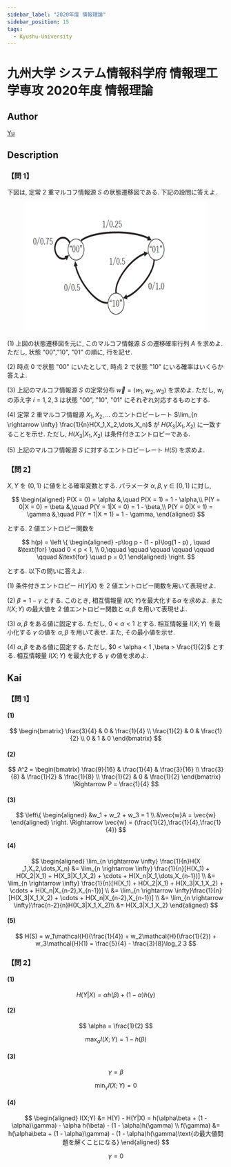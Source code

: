 ```yaml
---
sidebar_label: "2020年度 情報理論"
sidebar_position: 15
tags:
  - Kyushu-University
---
```

# 九州大学 システム情報科学府 情報理工学専攻 2020年度 情報理論

## **Author**
[Yu](https://blog.loveyou.moe/KU/%E4%B9%9D%E5%A4%A7%E6%83%85%E5%A0%B1%E7%90%86%E5%B7%A5%E5%AD%A6%E9%81%8E%E5%8E%BB%E5%95%8F%E3%81%AE%E8%A7%A3%E7%AD%94/)

## **Description**
### 【問 1】
下図は, 定常 $2$ 重マルコフ情報源 $S$ の状態遷移図である. 下記の設問に答えよ. 

<figure style="text-align:center;">
  <img src="https://raw.githubusercontent.com/Myyura/the_kai_project_assets/main/kakomonn/kyushu_university/ISEE/ist_2020_information_theory_p1.png" width="500" height="300" alt=""/>
</figure>

(1) 上図の状態遷移図を元に, このマルコフ情報源 $S$ の遷移確率行列 $A$ を求めよ. ただし, 状態 "$00$","$10$", "$01$" の順に, 行を記せ. 

(2) 時点 $0$ で状態 "00" にいたとして, 時点 $2$ で状態 "10" にいる確率はいくらか答えよ. 

(3) 上記のマルコフ情報源 $S$ の定常分布 $\vec{w} = (w_1,w_2,w_3)$ を求めよ. ただし, $w_i$ の添え字 $i = 1,2,3$ は状態 "$00$", "$10$", "$01$" にそれぞれ対応するものとする. 

(4) 定常 $2$ 重マルコフ情報源 $X_1,X_2,\dots$ のエントロピーレート $\lim_{n \rightarrow \infty} \frac{1}{n}H(X_1,X_2,\dots,X_n)$ が $H(X_3|X_1,X_2)$ に一致することを示せ. ただし, $H(X_3|X_1,X_2)$ は条件付きエントロピーである. 

(5) 上記のマルコフ情報源 $S$ に対するエントロピーレート $H(S)$ を求めよ. 

### 【問 2】
$X,Y$ を $\{0,1\}$ に値をとる確率変数とする. パラメータ $\alpha,\beta,\gamma \in [0,1]$ に対し, 

$$
\begin{aligned}
P(X = 0) = \alpha &,\quad P(X = 1) = 1 - \alpha,\\
P(Y = 0|X = 0) = \beta &,\quad P(Y = 1|X = 0) = 1 - \beta,\\
P(Y = 0|X = 1) = \gamma &,\quad P(Y = 1|X = 1) = 1 - \gamma,
\end{aligned}
$$

とする. $2$ 値エントロピー関数を

$$
h(p) =
\left \{
\begin{aligned}
-p\log p - (1 - p)\log(1 - p) , \quad &\text{for} \quad 0 < p < 1, \\
0,\qquad \qquad \qquad \qquad \qquad \qquad &\text{for} \quad p = 0,1
\end{aligned}
\right.
$$

とする. 以下の問いに答えよ. 

(1) 条件付きエントロピー $H(Y|X)$ を $2$ 値エントロピー関数を用いて表現せよ. 

(2) $\beta = 1 - \gamma$ とする. このとき, 相互情報量 $I(X;Y)$を最大化する$\alpha$ を求めよ. また $I(X;Y)$ の最大値を $2$ 値エントロピー関数と $\alpha,\beta$ を用いて表現せよ. 

(3) $\alpha,\beta$ をある値に固定する. ただし, $0 < \alpha < 1$ とする. 相互情報量 $I(X;Y)$ を最小化する $\gamma$ の値を $\alpha,\beta$ を用いて表せ. また, その最小値を示せ. 

(4) $\alpha,\beta$ をある値に固定する. ただし, $0 < \alpha < 1 ,\beta > \frac{1}{2}$ とする. 相互情報量 $I(X;Y)$ を最大化する $\gamma$ の値を求めよ. 

## **Kai**
### 【問 1】
#### (1)

$$
\begin{bmatrix}
\frac{3}{4} & 0 & \frac{1}{4} \\
\frac{1}{2} & 0 & \frac{1}{2} \\
0 & 1 & 0
\end{bmatrix}
$$

#### (2)

$$
A^2 = 
\begin{bmatrix}
\frac{9}{16} & \frac{1}{4} & \frac{3}{16} \\
\frac{3}{8} & \frac{1}{2} & \frac{1}{8} \\
\frac{1}{2} & 0 & \frac{1}{2}
\end{bmatrix}
\Rightarrow P = \frac{1}{4}
$$

#### (3)

$$
\left\{
\begin{aligned}
&w_1 + w_2 + w_3 = 1 \\
&\vec{w}A = \vec{w}
\end{aligned}
\right. \Rightarrow \vec{w} = (\frac{1}{2},\frac{1}{4},\frac{1}{4})
$$

#### (4)

$$
\begin{aligned}
\lim_{n \rightarrow \infty} \frac{1}{n}H(X
_1,X_2,\dots,X_n) &= \lim_{n \rightarrow \infty} \frac{1}{n}[H(X_1) + H(X_2|X_1) + H(X_3|X_1,X_2) + \cdots + H(X_n|X_1,\dots,X_{n-1})] \\
&= \lim_{n \rightarrow \infty} \frac{1}{n}[H(X_1) + H(X_2|X_1) + H(X_3|X_1,X_2) + \cdots + H(X_n|X_{n-2},X_{n-1})] \\
&= \lim_{n \rightarrow \infty}\frac{1}{n}[H(X_3|X_1,X_2) + \cdots + H(X_n|X_{n-2},X_{n-1})] \\
&= \lim_{n \rightarrow \infty}\frac{n-2}{n}H(X_3|X_1,X_2)\\
&= H(X_3|X_1,X_2)
\end{aligned}
$$

#### (5)

$$
H(S) = w_1\mathcal{H}(\frac{1}{4}) + w_2\mathcal{H}(\frac{1}{2}) + w_3\mathcal{H}(1) = \frac{5}{4} - \frac{3}{8}\log_2 3
$$

### 【問 2】
#### (1)

$$
H(Y|X) = \alpha h(\beta) + (1 - \alpha)h(\gamma)
$$

#### (2)

$$
\alpha = \frac{1}{2}
$$

$$
\max_{\alpha}I(X;Y) = 1 - h(\beta)
$$

#### (3)

$$
\gamma = \beta
$$

$$
\min_{\gamma}I(X;Y) = 0
$$

#### (4)

$$
\begin{aligned}
I(X;Y) &= H(Y) - H(Y|X) = h(\alpha\beta + (1 - \alpha)\gamma) - \alpha h(\beta) - (1 - \alpha)h(\gamma) \\
f(\gamma) &= h(\alpha\beta + (1 - \alpha)\gamma) - (1 - \alpha)h(\gamma)\text{の最大値問題を解くことになる}
\end{aligned}
$$

$$
\gamma = 0
$$